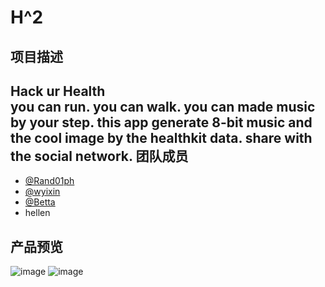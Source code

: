 # H^2
项目描述
---
Hack ur Health<br>
you can run. you can walk. you can made music by your step.
this app generate 8-bit music and the cool image by the healthkit data.
share with the social network.
团队成员
---
* [@Rand01ph](https://github.com/Rand01ph)
* [@wyixin](https://github.com/wyixin)
* [@Betta](https://github.com/LightStrawberry)
* hellen

产品预览
---
![image](http://ooo.0o0.ooo/2015/10/24/562c396239c42.png)
![image](http://ooo.0o0.ooo/2015/10/24/562c39630b9a8.png)

